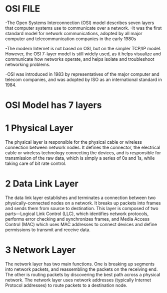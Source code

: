 

# OSI FILE
 -The Open Systems Interconnection (OSI) model describes seven layers that computer systems use to communicate over a network.
 -It was the first standard model for network communications, adopted by all major computer and telecommunication companies in the early 1980s

 -The modern Internet is not based on OSI, but on the simpler TCP/IP model. However, the OSI 7-layer model is still widely used, as it helps visualize and communicate
  how networks operate, and helps isolate and troubleshoot networking problems.

 -OSI was introduced in 1983 by representatives of the major computer and telecom companies, and was adopted by ISO as an international standard in 1984.

   # OSI Model has 7 layers

   #  1 Physical Layer
  
   The physical layer is responsible for the physical cable or wireless connection between network nodes. It defines the connector, the electrical cable or wireless
   technology connecting the devices, and is responsible for transmission of the raw data, which is simply a series of 0s and 1s, while taking care of bit rate control.
  
  #  2 Data Link Layer

   The data link layer establishes and terminates a connection between two physically-connected nodes on a network. 
   It breaks up packets into frames and sends them from source to destination. This layer is composed of two parts—Logical Link Control (LLC),
   which identifies network protocols, performs error checking and synchronizes frames, and Media Access Control (MAC) which uses
    MAC addresses to connect devices and define permissions to transmit and receive data.

  #  3 Network Layer

   The network layer has two main functions. One is breaking up segments into network packets, and reassembling the packets on the receiving end.
   The other is routing packets by discovering the best path across a physical network. The network layer uses network addresses
    (typically Internet Protocol addresses) to route packets to a destination node.